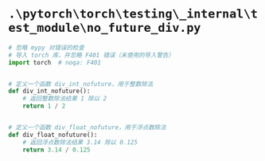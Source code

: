 # `.\pytorch\torch\testing\_internal\test_module\no_future_div.py`

```py
# 忽略 mypy 对错误的检查
# 导入 torch 库，并忽略 F401 错误（未使用的导入警告）
import torch  # noqa: F401


# 定义一个函数 div_int_nofuture，用于整数除法
def div_int_nofuture():
    # 返回整数除法结果 1 除以 2
    return 1 / 2


# 定义一个函数 div_float_nofuture，用于浮点数除法
def div_float_nofuture():
    # 返回浮点数除法结果 3.14 除以 0.125
    return 3.14 / 0.125
```